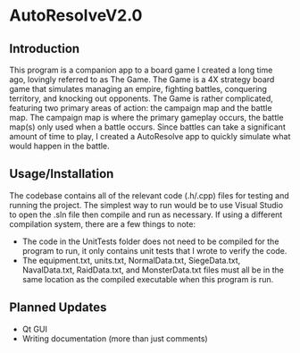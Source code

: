 # AutoResolveV2.0
## Introduction
This program is a companion app to a board game I created a long time ago, lovingly referred to as The Game. The Game is a 4X strategy board game that simulates managing an empire, fighting battles, conquering territory, and knocking out opponents. The Game is rather complicated, featuring two primary areas of action: the campaign map and the battle map. The campaign map is where the primary gameplay occurs, the battle map(s) only used when a battle occurs. Since battles can take a significant amount of time to play, I created a AutoResolve app to quickly simulate what would happen in the battle.
## Usage/Installation
The codebase contains all of the relevant code (.h/.cpp) files for testing and running the project. The simplest way to run would be to use Visual Studio to open the .sln file then compile and run as necessary. If using a different compilation system, there are a few things to note:
- The code in the UnitTests folder does not need to be compiled for the program to run, it only contains unit tests that I wrote to verify the code.
- The equipment.txt, units.txt, NormalData.txt, SiegeData.txt, NavalData.txt, RaidData.txt, and MonsterData.txt files must all be in the same location as the compiled executable when this program is run.
## Planned Updates
- Qt GUI
- Writing documentation (more than just comments)
